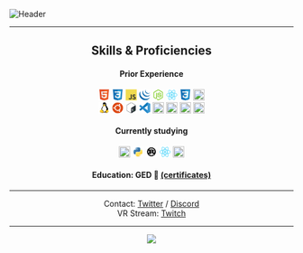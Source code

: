 ![Header](https://lh3.googleusercontent.com/FXYtDXzcqBY52d70e9p6SvzM7JvxnLDy6v9BSIJ3Xp-2ywF3oQwRUdfIymYyKcCSUPRRoak58biNzDo7rjOc0KrvrTLS_dbTQHc=w2880)

<hr>

<section id="main" align="center">

## Skills & Proficiencies

#### Prior Experience
<img src="https://github.com/devicons/devicon/blob/2ae2a900d2f041da66e950e4d48052658d850630/icons/html5/html5-original.svg" title="HTML5" width="20px" height="20px">
<img src="https://github.com/devicons/devicon/blob/2ae2a900d2f041da66e950e4d48052658d850630/icons/css3/css3-original.svg" title="CSS3" width="20px" height="20px">
<img src="https://github.com/devicons/devicon/blob/2ae2a900d2f041da66e950e4d48052658d850630/icons/javascript/javascript-original.svg" title="Javascript" width="20px" height="20px">
<img src="https://github.com/devicons/devicon/blob/2ae2a900d2f041da66e950e4d48052658d850630/icons/jquery/jquery-original.svg" title="JQuery" width="20px" height="20px">
<img src="https://github.com/devicons/devicon/blob/2ae2a900d2f041da66e950e4d48052658d850630/icons/nodejs/nodejs-original.svg" title="NodeJS" width="20px" height="20px">
<img src="https://github.com/devicons/devicon/blob/2ae2a900d2f041da66e950e4d48052658d850630/icons/react/react-original.svg" title="React" width="20px" height="20px">
<img src="https://github.com/devicons/devicon/blob/2ae2a900d2f041da66e950e4d48052658d850630/icons/css3/css3-original.svg" title="CSS3" width="20px" height="20px">
<img src="https://clipground.com/images/adobe-photoshop-png-9.png" title="Photoshop" width="20px" height="20px">
<br>
<img src="https://github.com/devicons/devicon/blob/2ae2a900d2f041da66e950e4d48052658d850630/icons/linux/linux-original.svg" title="Linux" width="20px" height="20px">
<img src="https://github.com/devicons/devicon/blob/2ae2a900d2f041da66e950e4d48052658d850630/icons/ubuntu/ubuntu-plain.svg" title="Ubuntu" width="20px" height="20px">
<img src="https://github.com/devicons/devicon/blob/2ae2a900d2f041da66e950e4d48052658d850630/icons/bash/bash-original.svg" title="Bash" width="20px" height="20px">
<img src="https://github.com/devicons/devicon/blob/2ae2a900d2f041da66e950e4d48052658d850630/icons/vscode/vscode-original.svg" title="VSCode" width="20px" height="20px">
<img src="https://icons.iconarchive.com/icons/papirus-team/papirus-apps/512/sublime-text-icon.png" title="Sublime Text" width="20px" height="20px">
<img src="https://www.trackedmusic.com/wp-content/uploads/2017/08/FLStudio_logo-822x1024.png" title="FL Studio" width="20px" height="20px">
<img src="https://pngimg.com/uploads/bitcoin/bitcoin_PNG48.png" title="Bitcoin" width="20px" height="20px">
<img src="https://avatars.githubusercontent.com/u/7644688?s=280&v=4" title="TradingView: Technical Analysis" width="20px" height="20px">

#### Currently studying
<img src="https://clipground.com/images/ethereum-png-12.png" title="Solidity" width="20px" height="20px">
<img src="https://github.com/devicons/devicon/blob/2ae2a900d2f041da66e950e4d48052658d850630/icons/python/python-original.svg" title="Python" width="20px" height="20px">
<img src="https://github.com/devicons/devicon/blob/2ae2a900d2f041da66e950e4d48052658d850630/icons/rust/rust-plain.svg" title="Rust" width="20px" height="20px">
<img src="https://github.com/devicons/devicon/blob/2ae2a900d2f041da66e950e4d48052658d850630/icons/react/react-original.svg" title="React" width="20px" height="20px">
<img src="https://avatars.githubusercontent.com/u/7644688?s=280&v=4" title="TradingView: Technical Analysis" width="20px" height="20px">

<br>

#### Education: GED 🧠 [(certificates)](https://github.com/viralhysteria/certificates)

<hr>

Contact: [Twitter](https://twitter.com/viralhysteria) / [Discord](https://discordapp.com/users/viralhysteria#0413)<br>
VR Stream: [Twitch](https://twitch.tv/viralhysteria)

<hr>

<a href="https://psnprofiles.com/Blazewii"><img src="https://card.psnprofiles.com/1/Blazewii.png" border="0"></a>

</section>
